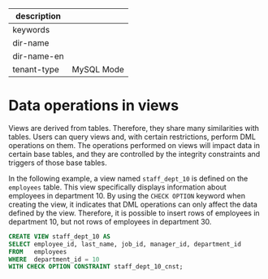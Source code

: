 |description||
|---|---|
|keywords||
|dir-name||
|dir-name-en||
|tenant-type|MySQL Mode|

# Data operations in views

Views are derived from tables. Therefore, they share many similarities with tables. Users can query views and, with certain restrictions, perform DML operations on them. The operations performed on views will impact data in certain base tables, and they are controlled by the integrity constraints and triggers of those base tables.

In the following example, a view named `staff_dept_10` is defined on the `employees` table. This view specifically displays information about employees in department 10. By using the `CHECK OPTION` keyword when creating the view, it indicates that DML operations can only affect the data defined by the view. Therefore, it is possible to insert rows of employees in department 10, but not rows of employees in department 30.

```sql
CREATE VIEW staff_dept_10 AS
SELECT employee_id, last_name, job_id, manager_id, department_id
FROM   employees
WHERE  department_id = 10
WITH CHECK OPTION CONSTRAINT staff_dept_10_cnst;
```


